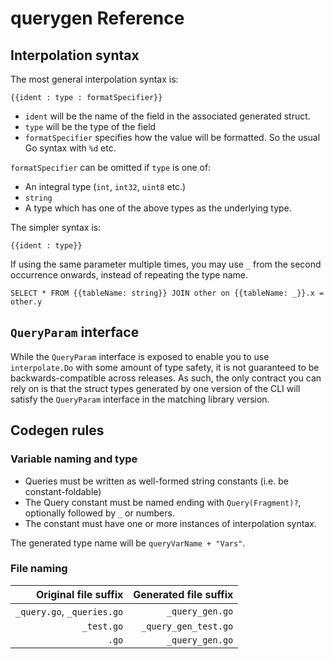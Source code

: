 # querygen Reference

## Interpolation syntax

The most general interpolation syntax is:

```
{{ident : type : formatSpecifier}}
```

- `ident` will be the name of the field in the associated generated struct.
- `type` will be the type of the field
- `formatSpecifier` specifies how the value will be formatted.
  So the usual Go syntax with `%d` etc.

`formatSpecifier` can be omitted if `type` is one of:
- An integral type (`int`, `int32`, `uint8` etc.)
- `string`
- A type which has one of the above types as the underlying type.

The simpler syntax is:

```
{{ident : type}}
```

If using the same parameter multiple times, you may use `_`
from the second occurrence onwards, instead of repeating the type name.

```
SELECT * FROM {{tableName: string}} JOIN other on {{tableName: _}}.x = other.y
```

## `QueryParam` interface

While the `QueryParam` interface is exposed to enable you to use
`interpolate.Do` with some amount of type safety, it is not guaranteed
to be backwards-compatible across releases. As such, the only contract
you can rely on is that the struct types generated by one version of the CLI
will satisfy the `QueryParam` interface in the matching library version.

## Codegen rules

### Variable naming and type

- Queries must be written as well-formed string constants (i.e. be constant-foldable)
- The Query constant must be named ending with `Query(Fragment)?`,
  optionally followed by  `_` or numbers.
- The constant must have one or more instances of interpolation syntax.

The generated type name will be `queryVarName + "Vars"`.

### File naming

|       Original file suffix | Generated file suffix |
|---------------------------:|----------------------:|
| `_query.go`, `_queries.go` |       `_query_gen.go` |
|                 `_test.go` |  `_query_gen_test.go` |
|                       `.go` |       `_query_gen.go` |
